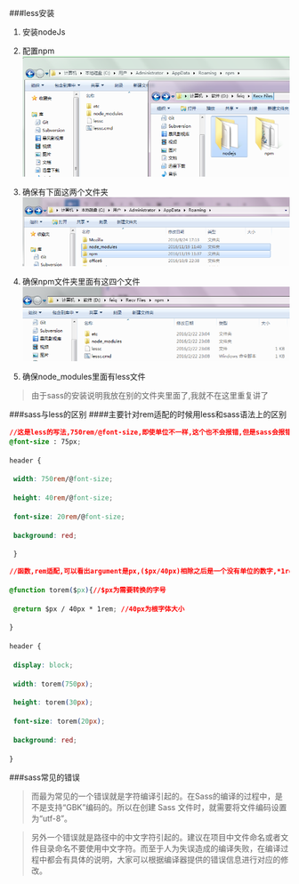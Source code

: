 ###less安装
1. 安装nodeJs
2. 配置npm
![](/assets/21.bmp)

3. 确保有下面这两个文件夹
![](/assets/22.bmp)

4. 确保npm文件夹里面有这四个文件
![](/assets/23.bmp)

5. 确保node_modules里面有less文件

>由于sass的安装说明我放在别的文件夹里面了,我就不在这里重复讲了

###sass与less的区别
####主要针对rem适配的时候用less和sass语法上的区别
```css
//这是less的写法,750rem/@font-size,即使单位不一样,这个也不会报错,但是sass会报错
@font-size : 75px;

header {

 width: 750rem/@font-size;

 height: 40rem/@font-size;

 font-size: 20rem/@font-size;

 background: red;

 }
```
```css
//函数,rem适配,可以看出argument是px,($px/40px)相除之后是一个没有单位的数字,*1rem后就加上了单位rem.

@function torem($px){//$px为需要转换的字号

 @return $px / 40px * 1rem; //40px为根字体大小

}

header {

 display: block;

 width: torem(750px);

 height: torem(30px);

 font-size: torem(20px);

 background: red;

}

```
###sass常见的错误
>而最为常见的一个错误就是字符编译引起的。在Sass的编译的过程中，是不是支持“GBK”编码的。所以在创建 Sass 文件时，就需要将文件编码设置为“utf-8”。

>另外一个错误就是路径中的中文字符引起的。建议在项目中文件命名或者文件目录命名不要使用中文字符。而至于人为失误造成的编译失败，在编译过程中都会有具体的说明，大家可以根据编译器提供的错误信息进行对应的修改。